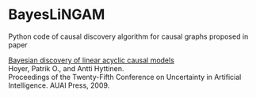 # BayesLiNGAM

Python code of causal discovery algorithm for causal graphs proposed in paper

[Bayesian discovery of linear acyclic causal models](https://arxiv.org/abs/1205.2641)  
Hoyer, Patrik O., and Antti Hyttinen.  
Proceedings of the Twenty-Fifth Conference on Uncertainty in Artificial Intelligence. AUAI Press, 2009.
